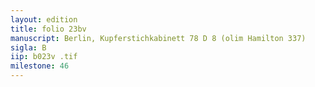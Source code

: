 ```yaml
---
layout: edition
title: folio 23bv
manuscript: Berlin, Kupferstichkabinett 78 D 8 (olim Hamilton 337)
sigla: B
iip: b023v .tif
milestone: 46
---
```

